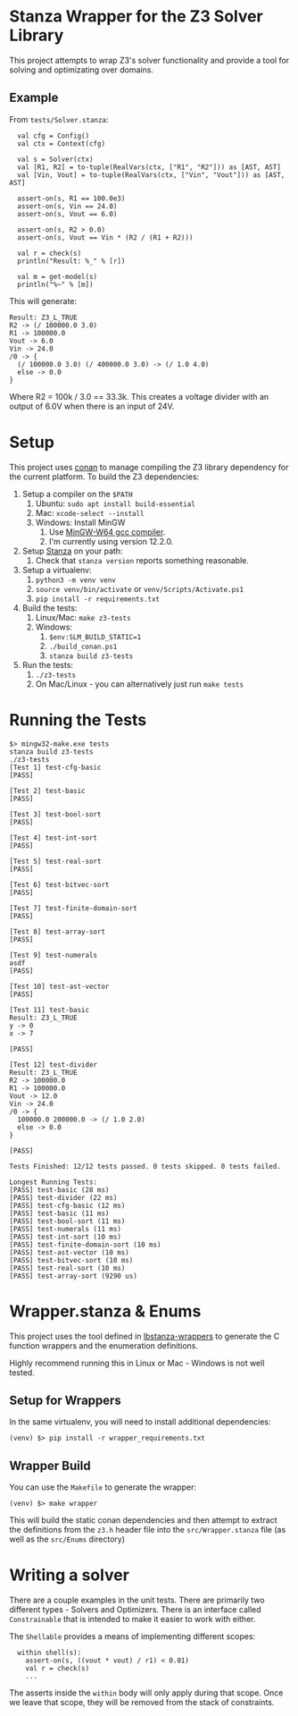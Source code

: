 # Stanza Wrapper for the Z3 Solver Library

This project attempts to wrap Z3's solver functionality and provide a
tool for solving and optimizating over domains.

## Example

From `tests/Solver.stanza`:

```
  val cfg = Config()
  val ctx = Context(cfg)

  val s = Solver(ctx)
  val [R1, R2] = to-tuple(RealVars(ctx, ["R1", "R2"])) as [AST, AST]
  val [Vin, Vout] = to-tuple(RealVars(ctx, ["Vin", "Vout"])) as [AST, AST]

  assert-on(s, R1 == 100.0e3)
  assert-on(s, Vin == 24.0)
  assert-on(s, Vout == 6.0)

  assert-on(s, R2 > 0.0)
  assert-on(s, Vout == Vin * (R2 / (R1 + R2)))

  val r = check(s)
  println("Result: %_" % [r])

  val m = get-model(s)
  println("%~" % [m])

```

This will generate:

```
Result: Z3_L_TRUE
R2 -> (/ 100000.0 3.0)
R1 -> 100000.0
Vout -> 6.0
Vin -> 24.0
/0 -> {
  (/ 100000.0 3.0) (/ 400000.0 3.0) -> (/ 1.0 4.0)
  else -> 0.0
}
```

Where R2 = 100k / 3.0 == 33.3k. This creates a voltage divider with an output of 6.0V when there
is an input of 24V.

# Setup

This project uses [conan](https://conan.io/) to manage compiling the Z3 library dependency for
the current platform. To build the Z3 dependencies:

1.  Setup a compiler on the `$PATH`
    1.  Ubuntu: `sudo apt install build-essential`
    2.  Mac: `xcode-select --install`
    3.  Windows: Install MinGW
        1.  Use [MinGW-W64 gcc compiler](https://www.mingw-w64.org/).
        2.  I'm currently using version 12.2.0.
2.  Setup [Stanza](https://lbstanza.org/) on your path:
    1.  Check that `stanza version` reports something reasonable.
3.  Setup a virtualenv:
    1.  `python3 -m venv venv`
    2.  `source venv/bin/activate` or `venv/Scripts/Activate.ps1`
    3.  `pip install -r requirements.txt`
4.  Build the tests:
    1. Linux/Mac: `make z3-tests`
    2. Windows:
       1. `$env:SLM_BUILD_STATIC=1`
       2. `./build_conan.ps1`
       3. `stanza build z3-tests`
5.  Run the tests:
    1.  `./z3-tests`
    2.  On Mac/Linux - you can alternatively just run `make tests`

# Running the Tests

```
$> mingw32-make.exe tests
stanza build z3-tests
./z3-tests
[Test 1] test-cfg-basic
[PASS]

[Test 2] test-basic
[PASS]

[Test 3] test-bool-sort
[PASS]

[Test 4] test-int-sort
[PASS]

[Test 5] test-real-sort
[PASS]

[Test 6] test-bitvec-sort
[PASS]

[Test 7] test-finite-domain-sort
[PASS]

[Test 8] test-array-sort
[PASS]

[Test 9] test-numerals
asdf
[PASS]

[Test 10] test-ast-vector
[PASS]

[Test 11] test-basic
Result: Z3_L_TRUE
y -> 0
x -> 7

[PASS]

[Test 12] test-divider
Result: Z3_L_TRUE
R2 -> 100000.0
R1 -> 100000.0
Vout -> 12.0
Vin -> 24.0
/0 -> {
  100000.0 200000.0 -> (/ 1.0 2.0)
  else -> 0.0
}

[PASS]

Tests Finished: 12/12 tests passed. 0 tests skipped. 0 tests failed.

Longest Running Tests:
[PASS] test-basic (28 ms)
[PASS] test-divider (22 ms)
[PASS] test-cfg-basic (12 ms)
[PASS] test-basic (11 ms)
[PASS] test-bool-sort (11 ms)
[PASS] test-numerals (11 ms)
[PASS] test-int-sort (10 ms)
[PASS] test-finite-domain-sort (10 ms)
[PASS] test-ast-vector (10 ms)
[PASS] test-bitvec-sort (10 ms)
[PASS] test-real-sort (10 ms)
[PASS] test-array-sort (9290 us)

```


# Wrapper.stanza & Enums

This project uses the tool defined in [lbstanza-wrappers](https://github.com/callendorph/lbstanza-wrappers) to generate the C function wrappers and the enumeration definitions.

Highly recommend running this in Linux or Mac - Windows is not
well tested.

## Setup for Wrappers

In the same virtualenv, you will need to install additional dependencies:

```
(venv) $> pip install -r wrapper_requirements.txt
```

## Wrapper Build

You can use the `Makefile` to generate the wrapper:

```
(venv) $> make wrapper
```

This will build the static conan dependencies and then attempt
to extract the definitions from the `z3.h` header file into
the `src/Wrapper.stanza` file (as well as the `src/Enums` directory)


# Writing a solver

There are a couple examples in the unit tests. There are primarily two different types - Solvers and Optimizers. There is an interface called `Constrainable` that is intended to
make it easier to work with either.

The `Shellable` provides a means of implementing different scopes:
```
  within shell(s):
    assert-on(s, ((vout * vout) / r1) < 0.01)
    val r = check(s)
    ...
```

The asserts inside the `within` body will only apply during that scope. Once we leave
that scope, they will be removed from the stack of constraints.

